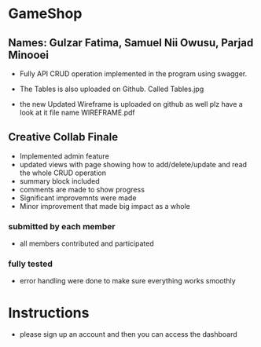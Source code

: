 # GameShop

## Names: Gulzar Fatima, Samuel Nii Owusu, Parjad Minooei

- Fully API CRUD operation implemented in the program using swagger.
- The Tables is also uploaded on Github. Called Tables.jpg

- the new Updated Wireframe is uploaded on github as well plz have a look at it file name WIREFRAME.pdf

## Creative Collab Finale
* Implemented admin feature
* updated views with page showing how to add/delete/update and read the whole CRUD operation
* summary block included
* comments are made to show progress
* Significant improvemnts were made
* Minor improvement that made big impact as a whole

### submitted by each member 
* all members contributed and participated

### fully tested
* error handling were done to make sure everything works smoothly

# Instructions
* please sign up an account and then you can access the dashboard
